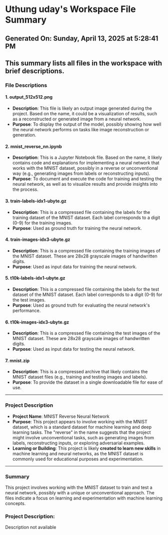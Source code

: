 # Uthung uday's Workspace File Summary
## Generated On: Sunday, April 13, 2025 at 5:28:41 PM
This summary lists all files in the workspace with brief descriptions.
---
### File Descriptions

#### 1. **output_512x512.png**
   - **Description**: This file is likely an output image generated during the project. Based on the name, it could be a visualization of results, such as a reconstructed or generated image from a neural network.
   - **Purpose**: To display the output of the model, possibly showing how well the neural network performs on tasks like image reconstruction or generation.

#### 2. **mnist_reverse_nn.ipynb**
   - **Description**: This is a Jupyter Notebook file. Based on the name, it likely contains code and explanations for implementing a neural network that works with the MNIST dataset, possibly in a reverse or unconventional way (e.g., generating images from labels or reconstructing inputs).
   - **Purpose**: To document and execute the code for training and testing the neural network, as well as to visualize results and provide insights into the process.

#### 3. **train-labels-idx1-ubyte.gz**
   - **Description**: This is a compressed file containing the labels for the training dataset of the MNIST dataset. Each label corresponds to a digit (0-9) for the training images.
   - **Purpose**: Used as ground truth for training the neural network.

#### 4. **train-images-idx3-ubyte.gz**
   - **Description**: This is a compressed file containing the training images of the MNIST dataset. These are 28x28 grayscale images of handwritten digits.
   - **Purpose**: Used as input data for training the neural network.

#### 5. **t10k-labels-idx1-ubyte.gz**
   - **Description**: This is a compressed file containing the labels for the test dataset of the MNIST dataset. Each label corresponds to a digit (0-9) for the test images.
   - **Purpose**: Used as ground truth for evaluating the neural network's performance.

#### 6. **t10k-images-idx3-ubyte.gz**
   - **Description**: This is a compressed file containing the test images of the MNIST dataset. These are 28x28 grayscale images of handwritten digits.
   - **Purpose**: Used as input data for testing the neural network.

#### 7. **mnist.zip**
   - **Description**: This is a compressed archive that likely contains the MNIST dataset files (e.g., training and testing images and labels).
   - **Purpose**: To provide the dataset in a single downloadable file for ease of use.

---

### Project Description
- **Project Name**: MNIST Reverse Neural Network
- **Purpose**: This project appears to involve working with the MNIST dataset, which is a standard dataset for machine learning and deep learning tasks. The "reverse" in the name suggests that the project might involve unconventional tasks, such as generating images from labels, reconstructing inputs, or exploring adversarial examples.
- **Learning or Building**: This project is likely **created to learn new skills** in machine learning and neural networks, as the MNIST dataset is commonly used for educational purposes and experimentation.

--- 

### Summary
This project involves working with the MNIST dataset to train and test a neural network, possibly with a unique or unconventional approach. The files indicate a focus on learning and experimentation with machine learning concepts. 
### Project Description:
 Description not available
